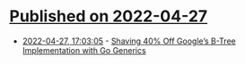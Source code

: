 # [Published on 2022-04-27](index.md)

* [2022-04-27, 17:03:05](https://news.ycombinator.com/item?id=31182645) - [Shaving 40% Off Google’s B-Tree Implementation with Go Generics](https://www.scylladb.com/2022/04/27/shaving-40-off-googles-b-tree-implementation-with-go-generics/)
